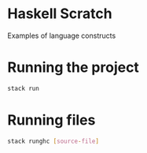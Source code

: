 # Haskell Scratch

Examples of language constructs

# Running the project

```bash
stack run
```

# Running files

```bash
stack runghc [source-file]
```